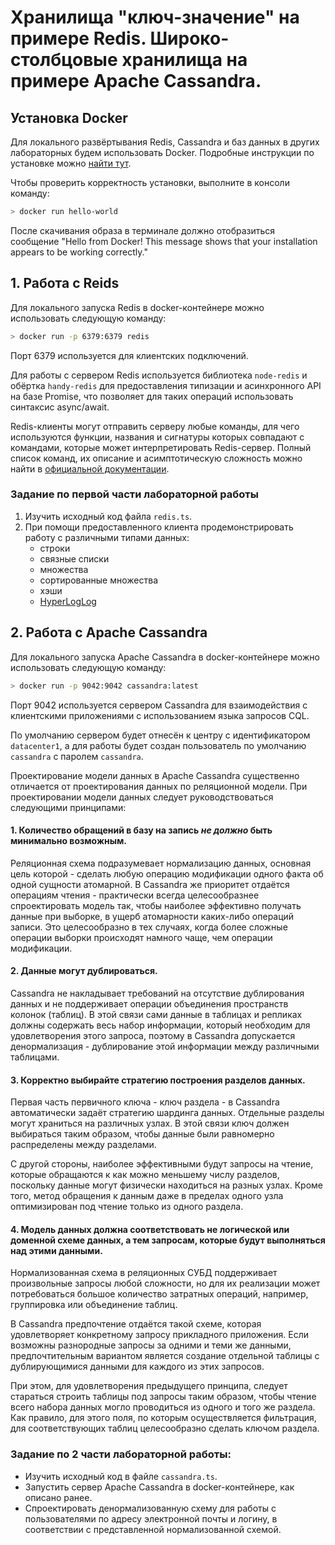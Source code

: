 # Хранилища "ключ-значение" на примере Redis. Широко-столбцовые хранилища на примере Apache Cassandra.

## Установка Docker

Для локального развёртывания Redis, Cassandra и баз данных в других лабораторных будем использовать Docker. Подробные инструкции по установке можно [найти тут](https://docs.docker.com/install/).

Чтобы проверить корректность установки, выполните в консоли команду:

```bash
> docker run hello-world
```

После скачивания образа в терминале должно отобразиться сообщение "Hello from Docker!
This message shows that your installation appears to be working correctly."


## 1. Работа с Reids

Для локального запуска Redis в docker-контейнере можно использовать следующую команду:

```bash
> docker run -p 6379:6379 redis
```

Порт 6379 используется для клиентских подключений.

Для работы с сервером Redis используется библиотека `node-redis` и обёртка `handy-redis` для предоставления типизации и асинхронного API на базе Promise, что позволяет для таких операций использовать синтаксис async/await.

Redis-клиенты могут отправить серверу любые команды, для чего используются функции, названия и сигнатуры которых совпадают с командами, которые может интерпретировать Redis-сервер. Полный список команд, их описание и асимптотическую сложность можно найти в [официальной документации](https://redis.io/commands).

### Задание по первой части лабораторной работы

1. Изучить исходный код файла `redis.ts`.
2. При помощи предоставленного клиента продемонстрировать работу с различными типами данных:
    - строки
    - связные списки
    - множества
    - сортированные множества
    - хэши
    - [HyperLogLog](https://thoughtbot.com/blog/hyperloglogs-in-redis)

## 2. Работа с Apache Cassandra

Для локального запуска Apache Cassandra в docker-контейнере можно использовать следующую команду:

```bash
> docker run -p 9042:9042 cassandra:latest
```

Порт 9042 используется сервером Cassandra для взаимодействия с клиентскими приложениями с использованием языка запросов CQL.

По умолчанию сервером будет отнесён к центру с идентификатором `datacenter1`, а для работы будет создан пользователь по умолчанию `cassandra` с паролем `cassandra`.

Проектирование модели данных в Apache Cassandra существенно отличается от проектирования данных по реляционной модели. При проектировании модели данных следует руководствоваться следующими принципами:

#### 1. Количество обращений в базу на запись *не должно* быть минимально возможным.

Реляционная схема подразумевает нормализацию данных, основная цель которой - сделать любую операцию модификации одного факта об одной сущности атомарной. В Cassandra же приоритет отдаётся операциям чтения - практически всегда целесообразнее спроектировать модель так, чтобы наиболее эффективно получать данные при выборке, в ущерб атомарности каких-либо операций записи. Это целесообразно в тех случаях, когда более сложные операции выборки происходят намного чаще, чем операции модификации.

#### 2. Данные могут дублироваться.

Cassandra не накладывает требований на отсутствие дублирования данных и не поддерживает операции объединения пространств колонок (таблиц). В этой связи сами данные в таблицах и репликах должны содержать весь набор информации, который необходим для удовлетворения этого запроса, поэтому в Cassandra допускается денормализация - дублирование этой информации между различными таблицами.

#### 3. Корректно выбирайте стратегию построения разделов данных.

Первая часть первичного ключа - ключ раздела - в Cassandra автоматически задаёт стратегию шардинга  данных. Отдельные разделы могут храниться на различных узлах. В этой связи ключ должен выбираться таким образом, чтобы данные были равномерно распределены между разделами.

С другой стороны, наиболее эффективными будут запросы на чтение, которые обращаются к как можно меньшему числу разделов, поскольку данные могут физически находиться на разных узлах. Кроме того, метод обращения к данным даже в пределах одного узла оптимизирован под чтение только из одного раздела.

#### 4. Модель данных должна соответствовать не логической или доменной схеме данных, а тем запросам, которые будут выполняться над этими данными.

Нормализованная схема в реляционных СУБД поддерживает произвольные запросы любой сложности, но для их реализации может потребоваться большое количество затратных операций, например, группировка или объединение таблиц.

В Cassandra предпочтение отдаётся такой схеме, которая удовлетворяет конкретному запросу прикладного приложения. Если возможны разнородные запросы за одними и теми же данными, предпочтительным вариантом является создание отдельной таблицы с дублирующимися данными для каждого из этих запросов.

При этом, для удовлетворения предыдущего принципа, следует стараться строить таблицы под запросы таким образом, чтобы чтение всего набора данных могло проводиться из одного и того же раздела. Как правило, для этого поля, по которым осуществляется фильтрация, для соответствующих таблиц целесообразно сделать ключом раздела.

### Задание по 2 части лабораторной работы:

- Изучить исходный код в файле `cassandra.ts`.
- Запустить сервер Apache Cassandra в docker-контейнере, как описано ранее.
- Спроектировать денормализованную схему для работы с пользователями по адресу электронной почты и логину, в соответствии с представленной нормализованной схемой.

